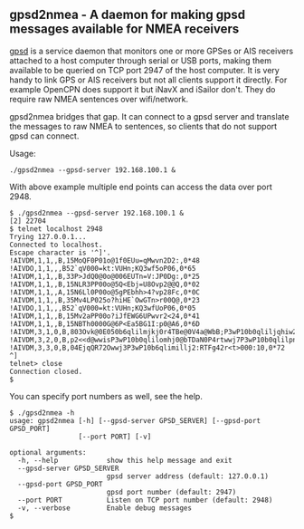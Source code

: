 gpsd2nmea - A daemon for making gpsd messages available for NMEA receivers
---

[gpsd](http://www.catb.org/gpsd/) is a service daemon that monitors one or more GPSes or AIS receivers attached to a host computer through serial or USB ports, making them available to be queried on TCP port 2947 of the host computer. It is very handy to link GPS or AIS receivers but not all clients support it directly. For example OpenCPN does support it but iNavX and iSailor don't. They do require raw NMEA sentences over wifi/network.

gpsd2nmea bridges that gap. It can connect to a gpsd server and translate the messages to raw NMEA to sentences, so clients that do not support gpsd can connect.

Usage:
```
./gpsd2nmea --gpsd-server 192.168.100.1 & 
```

With above example multiple end points can access the data over port 2948.

```
$ ./gpsd2nmea --gpsd-server 192.168.100.1 &
[2] 22704
$ telnet localhost 2948
Trying 127.0.0.1...
Connected to localhost.
Escape character is '^]'.
!AIVDM,1,1,,B,15MoQF0P01o@1f0EUu=qMwvn2D2:,0*48
!AIVDO,1,1,,,B52`qV000=kt:VUHn;KQ3wf5oP06,0*65
!AIVDM,1,1,,B,33P>JdQ0@0o@006EUTn=V:JP0Dg:,0*25
!AIVDM,1,1,,B,15NLR3PP00o@5Q<Ebj=U8Ovp2@@Q,0*02
!AIVDM,1,1,,A,15N6Ll0P00o@5gPEbhh>4?vp28Fc,0*0C
!AIVDM,1,1,,B,35Mv4LP025o?hiHE`OwGTn>r00Q@,0*23
!AIVDO,1,1,,,B52`qV000=kt:VUHn;KQ3wfUoP06,0*05
!AIVDM,1,1,,B,15Mv2aPP00o?iJfEWG6UPwvr2<24,0*41
!AIVDM,1,1,,B,15NBTh0000G@6P<Ea5BG1I:p0@A6,0*6D
!AIVDM,3,1,0,B,803Ovk@0E050b6qlilmjkj0r4TBe@0V4a@WbB;P3wP10b0qliljqhiw2RTDq,0*2D
!AIVDM,3,2,0,B,p2<<d@wwisP3wP10b0qlilomhj0@bTDaN0P4rtwwj7P3wP10b0qlilpnkiwQ,0*70
!AIVDM,3,3,0,B,04EjqQR72Owwj3P3wP10b6qlimillj2:RTFg42r<t>000:10,0*72
^]
telnet> close
Connection closed.
$
```

You can specify port numbers as well, see the help.

```
$ ./gpsd2nmea -h
usage: gpsd2nmea [-h] [--gpsd-server GPSD_SERVER] [--gpsd-port GPSD_PORT]
                 [--port PORT] [-v]

optional arguments:
  -h, --help            show this help message and exit
  --gpsd-server GPSD_SERVER
                        gpsd server address (default: 127.0.0.1)
  --gpsd-port GPSD_PORT
                        gpsd port number (default: 2947)
  --port PORT           Listen on TCP port number (default: 2948)
  -v, --verbose         Enable debug messages
$
```
